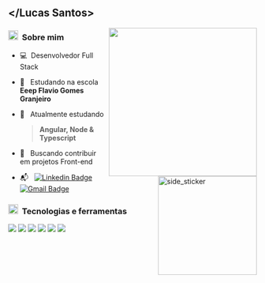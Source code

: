 ## </Lucas Santos> 

<img align="right" width=300 src="https://github-readme-stats.vercel.app/api/top-langs/?username=Lucas-Vinicius-Santos&count_private=true&theme=radical"/> 
<img align="right" width=200px height=200px alt="side_sticker" src="https://media.giphy.com/media/TEnXkcsHrP4YedChhA/giphy.gif" /> 

### <img src="https://media.giphy.com/media/iY8CRBdQXODJSCERIr/giphy.gif" width="20px">&nbsp; Sobre mim  
  - :computer:&nbsp; Desenvolvedor Full Stack  
  - :book: &nbsp; Estudando na escola **Eeep Flavio Gomes Granjeiro**
  - :seedling: &nbsp; Atualmente estudando 
 
      > **Angular, Node & Typescript** 
  - :purple_heart: &nbsp; Buscando contribuir em projetos Front-end
  - :mailbox_with_mail: &nbsp; [![Linkedin Badge](https://img.shields.io/badge/-Linkedin-blue?style=flat-square&logo=Linkedin&logoColor=white&link=https://linkedin.com/in/lucas-santos-4519aa1b0/)](https://www.linkedin.com/in/lucas-santos-4519aa1b0/)  &nbsp; [![Gmail Badge](https://img.shields.io/badge/-Gmail-c14438?style=flat-square&logo=Gmail&logoColor=white&link=mailto:vinicius.santoss.dev@gmail.com)](mailto:vinicius.santoss.dev@gmail.com)
 

### <img src="https://media.giphy.com/media/iY8CRBdQXODJSCERIr/giphy.gif" width="20px">&nbsp; Tecnologias e ferramentas

 <p>
  <img src="https://img.icons8.com/color/48/000000/javascript.png"/> 
  <img src="https://img.icons8.com/color/48/000000/typescript.png"/> 
  <img src="https://img.icons8.com/color/48/000000/angularjs.png"/> 
  <img src="https://img.icons8.com/color/48/000000/sass.png"/>  
  <img src="https://img.icons8.com/color/48/000000/html-5.png"/>
  <img src="https://img.icons8.com/color/48/000000/css3.png"/>
 
</p>
